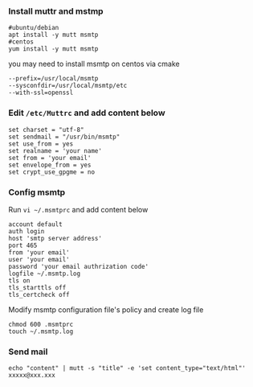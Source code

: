 ### Install muttr and mstmp
```
#ubuntu/debian
apt install -y mutt msmtp
#centos
yum install -y mutt msmtp
```
you may need to install msmtp on centos via cmake
```
--prefix=/usr/local/msmtp 
--sysconfdir=/usr/local/msmtp/etc 
--with-ssl=openssl
```

### Edit `/etc/Muttrc` and add content below
```
set charset = "utf-8"
set sendmail = "/usr/bin/msmtp"
set use_from = yes
set realname = 'your name'
set from = 'your email'
set envelope_from = yes
set crypt_use_gpgme = no
```

### Config msmtp
Run `vi ~/.msmtprc` and add content below
```
account default
auth login
host 'smtp server address'
port 465
from 'your email'
user 'your email'
password 'your email authrization code'
logfile ~/.msmtp.log
tls on
tls_starttls off
tls_certcheck off
```

Modify msmtp configuration file's policy and create log file

```
chmod 600 .msmtprc
touch ~/.msmtp.log
```

### Send mail
```
echo "content" | mutt -s "title" -e 'set content_type="text/html"' xxxxx@xxx.xxx
```
